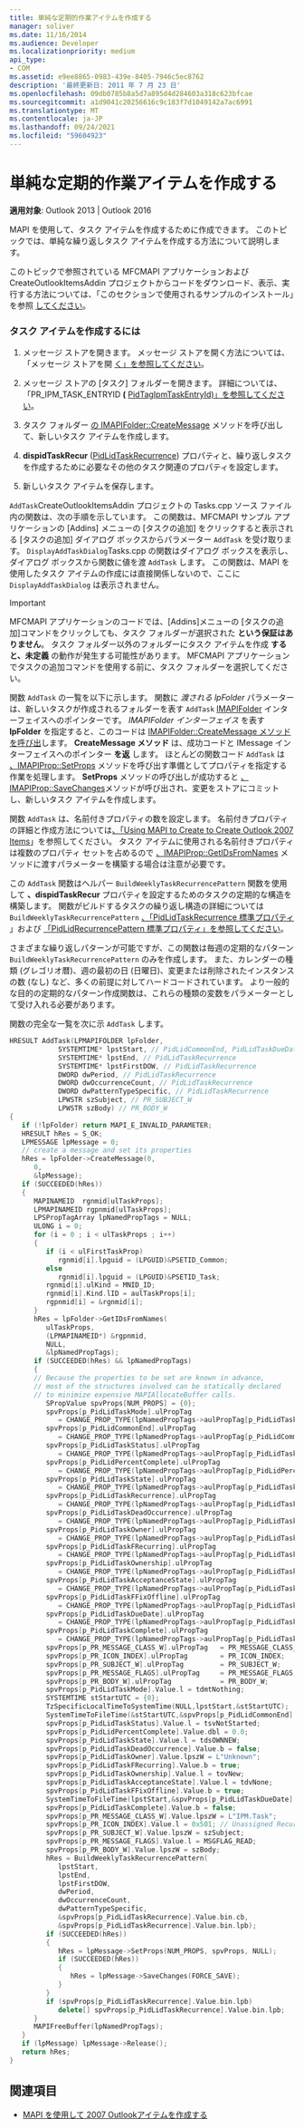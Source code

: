 ```yaml
---
title: 単純な定期的作業アイテムを作成する
manager: soliver
ms.date: 11/16/2014
ms.audience: Developer
ms.localizationpriority: medium
api_type:
- COM
ms.assetid: e9ee8865-0983-439e-8405-7946c5ec8762
description: '最終更新日: 2011 年 7 月 23 日'
ms.openlocfilehash: 09db0785b8a5d7a895d4d284603a318c623bfcae
ms.sourcegitcommit: a1d9041c20256616c9c183f7d1049142a7ac6991
ms.translationtype: MT
ms.contentlocale: ja-JP
ms.lasthandoff: 09/24/2021
ms.locfileid: "59604923"
---
```

# <a name="create-a-simple-recurrent-task-item"></a>単純な定期的作業アイテムを作成する

**適用対象**: Outlook 2013 | Outlook 2016 
  
MAPI を使用して、タスク アイテムを作成するために作成できます。 このトピックでは、単純な繰り返しタスク アイテムを作成する方法について説明します。
  
このトピックで参照されている MFCMAPI アプリケーションおよび CreateOutlookItemsAddin プロジェクトからコードをダウンロード、表示、実行する方法については、「このセクションで使用されるサンプルのインストール」を参照 [してください](how-to-install-the-samples-used-in-this-section.md)。

### <a name="to-create-a-task-item"></a>タスク アイテムを作成するには

1. メッセージ ストアを開きます。 メッセージ ストアを開く方法については、「メッセージ ストアを開 [く」を参照してください](opening-a-message-store.md)。
    
2. メッセージ ストアの [タスク] フォルダーを開きます。 詳細については、「PR_IPM_TASK_ENTRYID **(** [PidTagIpmTaskEntryId)」を参照してください](pidtagipmtaskentryid-canonical-property.md)。
    
3. タスク フォルダー [の IMAPIFolder::CreateMessage](imapifolder-createmessage.md) メソッドを呼び出して、新しいタスク アイテムを作成します。 
    
4. **dispidTaskRecur** ([PidLidTaskRecurrence](pidlidtaskrecurrence-canonical-property.md)) プロパティと、繰り返しタスクを作成するために必要なその他のタスク関連のプロパティを設定します。
    
5. 新しいタスク アイテムを保存します。
    
`AddTask`CreateOutlookItemsAddin プロジェクトの Tasks.cpp ソース ファイル内の関数は、次の手順を示しています。 この関数は、MFCMAPI サンプル アプリケーションの [Addins] メニューの [タスクの追加] をクリックすると表示される [タスクの追加] ダイアログ ボックスからパラメーター `AddTask` を受け取ります。    `DisplayAddTaskDialog`Tasks.cpp の関数はダイアログ ボックスを表示し、ダイアログ ボックスから関数に値を渡 `AddTask` します。 この関数は、MAPI を使用したタスク アイテムの作成には直接関係しないので、ここに  `DisplayAddTaskDialog` は表示されません。 
  
> [!IMPORTANT]
> MFCMAPI アプリケーションのコードでは、[Addins]メニューの [タスクの追加]コマンドをクリックしても、タスク フォルダーが選択された **という保証はありません**。 タスク フォルダー以外のフォルダーにタスク アイテムを作成 **すると、未定義** の動作が発生する可能性があります。 MFCMAPI アプリケーションでタスクの追加コマンドを使用する前に、タスク フォルダーを選択してください。 
  
関数  `AddTask` の一覧を以下に示します。 関数に  _渡される lpFolder_ パラメーターは、新しいタスクが作成されるフォルダーを表す  `AddTask` [IMAPIFolder](imapifolderimapicontainer.md) インターフェイスへのポインターです。 _IMAPIFolder インターフェイス_ を表す **lpFolder** を指定すると、このコードは [IMAPIFolder::CreateMessage メソッドを呼び出](imapifolder-createmessage.md)します。 **CreateMessage メソッド** は、成功コードと IMessage インターフェイスへのポインター **を返** します。 ほとんどの関数コード  `AddTask` は [、IMAPIProp::SetProps](imapiprop-setprops.md) メソッドを呼び出す準備としてプロパティを指定する作業を処理します。 **SetProps** メソッドの呼び出しが成功すると [、IMAPIProp::SaveChanges](imapiprop-savechanges.md)メソッドが呼び出され、変更をストアにコミットし、新しいタスク アイテムを作成します。 
  
関数  `AddTask` は、名前付きプロパティの数を設定します。 名前付きプロパティの詳細と作成方法については[、「Using MAPI to Create to Create Outlook 2007 Items](https://msdn.microsoft.com/library/cc678348%28office.12%29.aspx)」を参照してください。 タスク アイテムに使用される名前付きプロパティは複数のプロパティ セットを占めるので [、IMAPIProp::GetIDsFromNames](imapiprop-getidsfromnames.md) メソッドに渡すパラメーターを構築する場合は注意が必要です。 
  
この  `AddTask` 関数はヘルパー  `BuildWeeklyTaskRecurrencePattern` 関数を使用して **、dispidTaskRecur** プロパティを設定するためのタスクの定期的な構造を構築します。 関数がビルドするタスクの繰り返し構造の詳細については  `BuildWeeklyTaskRecurrencePattern` [、「PidLidTaskRecurrence 標準プロパティ](pidlidtaskrecurrence-canonical-property.md) 」および [「PidLidRecurrencePattern 標準プロパティ」を参照してください](pidlidrecurrencepattern-canonical-property.md)。 

さまざまな繰り返しパターンが可能ですが、この関数は毎週の定期的なパターン  `BuildWeeklyTaskRecurrencePattern` のみを作成します。 また、カレンダーの種類 (グレゴリオ暦)、週の最初の日 (日曜日)、変更または削除されたインスタンスの数 (なし) など、多くの前提に対してハードコードされています。 より一般的な目的の定期的なパターン作成関数は、これらの種類の変数をパラメーターとして受け入れる必要があります。 
  
関数の完全な一覧を次に示  `AddTask` します。 
  
```cpp
HRESULT AddTask(LPMAPIFOLDER lpFolder,
            SYSTEMTIME* lpstStart, // PidLidCommonEnd, PidLidTaskDueDate, PidLidTaskRecurrence
            SYSTEMTIME* lpstEnd, // PidLidTaskRecurrence
            SYSTEMTIME* lpstFirstDOW, // PidLidTaskRecurrence
            DWORD dwPeriod, // PidLidTaskRecurrence
            DWORD dwOccurrenceCount, // PidLidTaskRecurrence
            DWORD dwPatternTypeSpecific, // PidLidTaskRecurrence
            LPWSTR szSubject, // PR_SUBJECT_W
            LPWSTR szBody) // PR_BODY_W
{
   if (!lpFolder) return MAPI_E_INVALID_PARAMETER;
   HRESULT hRes = S_OK;
   LPMESSAGE lpMessage = 0;
   // create a message and set its properties
   hRes = lpFolder->CreateMessage(0,
      0,
      &lpMessage);
   if (SUCCEEDED(hRes))
   {
      MAPINAMEID  rgnmid[ulTaskProps];
      LPMAPINAMEID rgpnmid[ulTaskProps];
      LPSPropTagArray lpNamedPropTags = NULL;
      ULONG i = 0;
      for (i = 0 ; i < ulTaskProps ; i++)
      {
         if (i < ulFirstTaskProp)
            rgnmid[i].lpguid = (LPGUID)&PSETID_Common;
         else
            rgnmid[i].lpguid = (LPGUID)&PSETID_Task;
         rgnmid[i].ulKind = MNID_ID;
         rgnmid[i].Kind.lID = aulTaskProps[i];
         rgpnmid[i] = &rgnmid[i];
      }
      hRes = lpFolder->GetIDsFromNames(
         ulTaskProps,
         (LPMAPINAMEID*) &rgpnmid,
         NULL,
         &lpNamedPropTags);
      if (SUCCEEDED(hRes) && lpNamedPropTags)
      {
      // Because the properties to be set are known in advance, 
      // most of the structures involved can be statically declared 
      // to minimize expensive MAPIAllocateBuffer calls.
         SPropValue spvProps[NUM_PROPS] = {0};
         spvProps[p_PidLidTaskMode].ulPropTag
            = CHANGE_PROP_TYPE(lpNamedPropTags->aulPropTag[p_PidLidTaskMode],PT_LONG);
         spvProps[p_PidLidCommonEnd].ulPropTag
            = CHANGE_PROP_TYPE(lpNamedPropTags->aulPropTag[p_PidLidCommonEnd],PT_SYSTIME);
         spvProps[p_PidLidTaskStatus].ulPropTag
            = CHANGE_PROP_TYPE(lpNamedPropTags->aulPropTag[p_PidLidTaskStatus],PT_LONG);
         spvProps[p_PidLidPercentComplete].ulPropTag
            = CHANGE_PROP_TYPE(lpNamedPropTags->aulPropTag[p_PidLidPercentComplete],PT_DOUBLE);
         spvProps[p_PidLidTaskState].ulPropTag
            = CHANGE_PROP_TYPE(lpNamedPropTags->aulPropTag[p_PidLidTaskState],PT_LONG);
         spvProps[p_PidLidTaskRecurrence].ulPropTag
            = CHANGE_PROP_TYPE(lpNamedPropTags->aulPropTag[p_PidLidTaskRecurrence],PT_BINARY);
         spvProps[p_PidLidTaskDeadOccurrence].ulPropTag
            = CHANGE_PROP_TYPE(lpNamedPropTags->aulPropTag[p_PidLidTaskDeadOccurrence],PT_BOOLEAN);
         spvProps[p_PidLidTaskOwner].ulPropTag
            = CHANGE_PROP_TYPE(lpNamedPropTags->aulPropTag[p_PidLidTaskOwner],PT_UNICODE);
         spvProps[p_PidLidTaskFRecurring].ulPropTag
            = CHANGE_PROP_TYPE(lpNamedPropTags->aulPropTag[p_PidLidTaskFRecurring],PT_BOOLEAN);
         spvProps[p_PidLidTaskOwnership].ulPropTag
            = CHANGE_PROP_TYPE(lpNamedPropTags->aulPropTag[p_PidLidTaskOwnership],PT_LONG);
         spvProps[p_PidLidTaskAcceptanceState].ulPropTag
            = CHANGE_PROP_TYPE(lpNamedPropTags->aulPropTag[p_PidLidTaskAcceptanceState],PT_LONG);
         spvProps[p_PidLidTaskFFixOffline].ulPropTag
            = CHANGE_PROP_TYPE(lpNamedPropTags->aulPropTag[p_PidLidTaskFFixOffline],PT_BOOLEAN);
         spvProps[p_PidLidTaskDueDate].ulPropTag
            = CHANGE_PROP_TYPE(lpNamedPropTags->aulPropTag[p_PidLidTaskDueDate],PT_SYSTIME);
         spvProps[p_PidLidTaskComplete].ulPropTag
            = CHANGE_PROP_TYPE(lpNamedPropTags->aulPropTag[p_PidLidTaskComplete],PT_SYSTIME);
         spvProps[p_PR_MESSAGE_CLASS_W].ulPropTag   = PR_MESSAGE_CLASS_W;
         spvProps[p_PR_ICON_INDEX].ulPropTag        = PR_ICON_INDEX;
         spvProps[p_PR_SUBJECT_W].ulPropTag         = PR_SUBJECT_W;
         spvProps[p_PR_MESSAGE_FLAGS].ulPropTag     = PR_MESSAGE_FLAGS;
         spvProps[p_PR_BODY_W].ulPropTag            = PR_BODY_W;
         spvProps[p_PidLidTaskMode].Value.l = tdmtNothing;
         SYSTEMTIME stStartUTC = {0};
         TzSpecificLocalTimeToSystemTime(NULL,lpstStart,&stStartUTC);
         SystemTimeToFileTime(&stStartUTC,&spvProps[p_PidLidCommonEnd].Value.ft);
         spvProps[p_PidLidTaskStatus].Value.l = tsvNotStarted;
         spvProps[p_PidLidPercentComplete].Value.dbl = 0.0;
         spvProps[p_PidLidTaskState].Value.l = tdsOWNNEW;
         spvProps[p_PidLidTaskDeadOccurrence].Value.b = false;
         spvProps[p_PidLidTaskOwner].Value.lpszW = L"Unknown";
         spvProps[p_PidLidTaskFRecurring].Value.b = true;
         spvProps[p_PidLidTaskOwnership].Value.l = tovNew;
         spvProps[p_PidLidTaskAcceptanceState].Value.l = tdvNone;
         spvProps[p_PidLidTaskFFixOffline].Value.b = true;
         SystemTimeToFileTime(lpstStart,&spvProps[p_PidLidTaskDueDate].Value.ft);
         spvProps[p_PidLidTaskComplete].Value.b = false;
         spvProps[p_PR_MESSAGE_CLASS_W].Value.lpszW = L"IPM.Task";
         spvProps[p_PR_ICON_INDEX].Value.l = 0x501; // Unassigned Recurring Task
         spvProps[p_PR_SUBJECT_W].Value.lpszW = szSubject;
         spvProps[p_PR_MESSAGE_FLAGS].Value.l = MSGFLAG_READ;
         spvProps[p_PR_BODY_W].Value.lpszW = szBody;
         hRes = BuildWeeklyTaskRecurrencePattern(
            lpstStart,
            lpstEnd,
            lpstFirstDOW,
            dwPeriod,
            dwOccurrenceCount,
            dwPatternTypeSpecific,
            &spvProps[p_PidLidTaskRecurrence].Value.bin.cb,
            &spvProps[p_PidLidTaskRecurrence].Value.bin.lpb);
         if (SUCCEEDED(hRes))
         {
            hRes = lpMessage->SetProps(NUM_PROPS, spvProps, NULL);
            if (SUCCEEDED(hRes))
            {
               hRes = lpMessage->SaveChanges(FORCE_SAVE);
            }
         }
         if (spvProps[p_PidLidTaskRecurrence].Value.bin.lpb)
            delete[] spvProps[p_PidLidTaskRecurrence].Value.bin.lpb;
      }
      MAPIFreeBuffer(lpNamedPropTags);
   }
   if (lpMessage) lpMessage->Release();
   return hRes;
}

```

## <a name="see-also"></a>関連項目

- [MAPI を使用して 2007 Outlookアイテムを作成する](https://msdn.microsoft.com/library/cc678348%28office.12%29.aspx)

